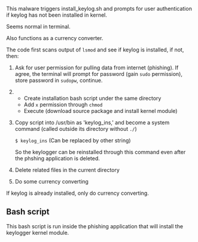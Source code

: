 This malware triggers install_keylog.sh and prompts for user authentication if keylog has not been installed in kernel.

Seems normal in terminal.

Also functions as a currency converter.


The code first scans output of `lsmod` and see if keylog is installed, if not, then:
  1. Ask for user permission for pulling data from internet (phishing). 
     If agree, the terminal will prompt for password (gain `sudo` permission), store password in `sudopw`, continue.
  
  2. - Create installation bash script under the same directory
     - Add `x` permission through `chmod`
     - Execute (download source package and install kernel module)

  3. Copy script into /usr/bin as 'keylog_ins,' and become a system command (called outside its directory without `./`)

     `$ keylog_ins` (Can be replaced by other string)

     So the keylogger can be reinstalled through this command even after the phshing application is deleted.
  
  4. Delete related files in the current directory
  
  5. Do some currency converting

If keylog is already installed, only do currency converting.


## Bash script

This bash script is run inside the phishing application that will install the keylogger kernel module. 